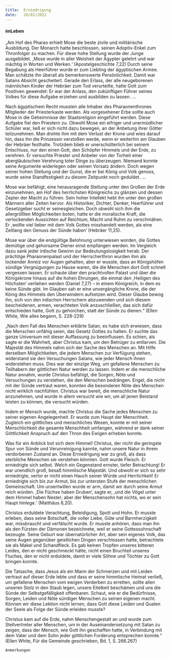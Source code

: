 ```yaml
---
title:  Erniedrigung
date:   20/01/2022
---
```


#### imLeben

„Am Hof des Pharao erhielt Mose die beste zivile und militärische Ausbildung. Der Monarch hatte beschlossen, seinen Adoptiv-Enkel zum Thronfolger zu machen. Für diese hohe Stellung wurde der Junge ausgebildet. ,Mose wurde in aller Weisheit der Ägypter gelehrt und war mächtig in Worten und Werken.‘ (Apostelgeschichte 7,22) Durch seine Begabung als Heerführer wurde er zum Liebling der ägyptischen Armee. Man schätzte ihn überall als bemerkenswerte Persönlichkeit. Damit war Satans Absicht gescheitert. Gerade den Erlass, der alle neugeborenen männlichen Kinder der Hebräer zum Tod verurteilte, hatte Gott zum Positiven gewendet: Er war der Anlass, den zukünftigen Führer seines Volkes für diese Aufgabe erziehen und ausbilden zu lassen. ...

Nach ägyptischem Recht mussten alle Inhaber des Pharaonenthrones Mitglieder der Priesterkaste werden. Als vorgesehener Erbe sollte auch Mose in die Geheimnisse der Staatsreligion eingeführt werden. Diese Aufgabe fiel den Priestern zu. Obwohl Mose ein eifriger und unermüdlicher Schüler war, ließ er sich nicht dazu bewegen, an der Anbetung ihrer Götter teilzunehmen. Man drohte ihm mit dem Verlust der Krone und wies darauf hin, dass ihn die Prinzessin verstoßen werde, wenn er weiterhin am Glauben der Hebräer festhalte. Trotzdem blieb er unerschütterlich bei seinem Entschluss, nur den einen Gott, den Schöpfer Himmels und der Erde, zu verehren. Er versuchte Priester und Anbeter von der Torheit einer abergläubischen Verehrung toter Dinge zu überzeugen. Niemand konnte seine Argumente widerlegen oder seinen Vorsatz ändern. Doch wegen seiner hohen Stellung und der Gunst, die er bei König und Volk genoss, wurde seine Standfestigkeit zu diesem Zeitpunkt noch geduldet. ...

Mose war befähigt, eine herausragende Stellung unter den Großen der Erde einzunehmen, am Hof des herrlichsten Königreichs zu glänzen und dessen Zepter der Macht zu führen. Sein hoher Intellekt hebt ihn unter den großen Männern aller Zeiten hervor. Als Historiker, Dichter, Denker, Heerführer und Gesetzgeber sucht er seinesgleichen. Doch obwohl sich ihm die allergrößten Möglichkeiten boten, hatte er die moralische Kraft, die verlockenden Aussichten auf Reichtum, Macht und Ruhm zu verschmähen. Er ,wollte viel lieber mit dem Volk Gottes misshandelt werden, als eine Zeitlang den Genuss der Sünde haben‘ (Hebräer 11,25).

Mose war über die endgültige Belohnung unterwiesen worden, die Gottes demütige und gehorsame Diener einst empfangen werden. Im Vergleich dazu sank jeder irdische Gewinn zur Bedeutungslosigkeit herab. Der prächtige Pharaonenpalast und der Herrscherthron wurden ihm als lockender Anreiz vor Augen gehalten, aber er wusste, dass an Königshöfen sündige Vergnügungen zu Hause waren, die die Menschen dort Gott schnell vergessen lassen. Er schaute über den prachtvollen Palast und über die Königskrone hinaus auf die hohen Ehrungen, die einmal den ,Heiligen des Höchsten‘ verliehen werden (Daniel 7,27) – in einem Königreich, in dem es keine Sünde gibt. Im Glauben sah er eine unvergängliche Krone, die der König des Himmels den Überwindern aufsetzen wird. Dieser Glaube bewog ihn, sich von den irdischen Herrschern abzuwenden und sich diesem bescheidenen, armen, verachteten Volk anzuschließen, das sich dafür entschieden hatte, Gott zu gehorchen, statt der Sünde zu dienen.“ (Ellen White, Wie alles begann, S. 228-229)


„Nach dem Fall des Menschen erklärte Satan, es habe sich erwiesen, dass die Menschen unfähig seien, das Gesetz Gottes zu halten. Er suchte das ganze Universum mit dieser Auffassung zu beeinflussen. Es schien, als sagte er die Wahrheit, aber Christus kam, um den Betrüger zu entlarven. Die Majestät des Himmels nahm sich der Sache des Menschen an. Mit Hilfe derselben Möglichkeiten, die jedem Menschen zur Verfügung stehen, widerstand sie den Versuchungen Satans, wie jeder Mensch ihnen widerstehen muss. Dies war der einzige Weg, um gefallene Menschen zu Teilhabern der göttlichen Natur werden zu lassen. Indem er die menschliche Natur annahm, wurde Christus befähigt, die Sorgen, Nöte und Versuchungen zu verstehen, die den Menschen bedrängen. Engel, die nicht mit der Sünde vertraut waren, konnten die besonderen Nöte des Menschen nicht wirklich nachfühlen. Christus war bereit, die menschliche Natur anzunehmen, und wurde in allem versucht wie wir, um all jenen Beistand leisten zu können, die versucht würden.

Indem er Mensch wurde, machte Christus die Sache jedes Menschen zu seiner eigenen Angelegenheit. Er wurde zum Haupt der Menschheit. Zugleich ein göttliches und menschliches Wesen, konnte er mit seiner Menschlichkeit die gesamte Menschheit umfangen, während er dank seiner Göttlichkeit Anspruch auf den Thron des Ewigen erheben konnte.

Was für ein Anblick bot sich dem Himmel! Christus, der nicht die geringste Spur von Sünde und Verunreinigung kannte, nahm unsere Natur in ihrem verdorbenen Zustand an. Diese Erniedrigung war zu groß, als dass sterbliche Menschen sie verstehen könnten. Gott wurde Fleisch. Er erniedrigte sich selbst. Welch ein Gegenstand ernster, tiefer Betrachtung! Er war unendlich groß, besaß himmlische Majestät. Und obwohl er sich so sehr erniedrigte, verlor er nicht einen Hauch seiner Würde und Herrlichkeit! Er erniedrigte sich bis zur Armut, bis zur untersten Stufe der menschlichen Gemeinschaft. Um unsertwillen wurde er arm, damit wir durch seine Armut reich würden. ,Die Füchse haben Gruben‘, sagte er, ,und die Vögel unter dem Himmel haben Nester; aber der Menschensohn hat nichts, wo er sein Haupt hinlege.‘ (Matthäus 8,20).

Christus erduldete Verachtung, Beleidigung, Spott und Hohn. Er musste erleben, dass seine Botschaft, die voller Liebe, Güte und Barmherzigkeit war, missbraucht und verfälscht wurde. Er musste anhören, dass man ihn als den Fürsten der Dämonen bezeichnete, weil er seine Gottessohnschaft bezeugte. Seine Geburt war übernatürlicher Art, aber sein eigenes Volk, das seine Augen gegenüber geistlichen Dingen verschlossen hatte, betrachtete sie als Makel und Schandfleck. Es gab keinen Tropfen unseres bitteren Leides, den er nicht geschmeckt hätte, nicht einen Bruchteil unseres Fluches, den er nicht erduldete, damit er viele Söhne und Töchter zu Gott bringen konnte.

Die Tatsache, dass Jesus als ein Mann der Schmerzen und mit Leiden vertraut auf dieser Erde lebte und dass er seine himmlische Heimat verließ, um gefallene Menschen vom ewigen Verderben zu erretten, sollte allen unseren Stolz in den Staub legen, unsere Eitelkeit beschämen und uns die Sünde der Selbstgefälligkeit offenbaren. Schaut, wie er die Bedürfnisse, Sorgen, Leiden und Nöte sündiger Menschen zu seinen eigenen macht. Können wir diese Lektion nicht lernen, dass Gott diese Leiden und Qualen der Seele als Folge der Sünde erleiden musste?

Christus kam auf die Erde, nahm Menschengestalt an und wurde zum Stellvertreter aller Menschen, um in der Auseinandersetzung mit Satan zu zeigen, dass der Mensch, wie Gott ihn geschaffen hatte, in Verbindung mit dem Vater und dem Sohn jeder göttlichen Forderung entsprechen konnte.“ (Ellen White, Für die Gemeinde geschrieben, Bd. 1, S. 266.267)


`Anmerkungen`
